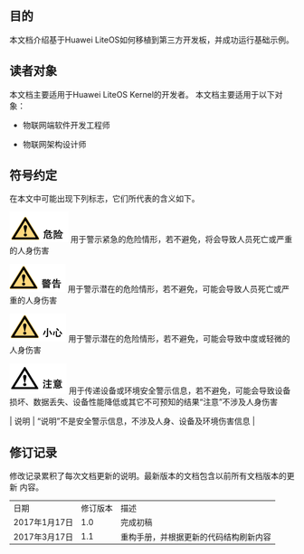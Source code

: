 ## 目的

本文档介绍基于Huawei LiteOS如何移植到第三方开发板，并成功运行基础示例。

## 读者对象

本文档主要适用于Huawei LiteOS Kernel的开发者。
本文档主要适用于以下对象：

- 物联网端软件开发工程师

- 物联网架构设计师

## 符号约定
在本文中可能出现下列标志，它们所代表的含义如下。


![](./meta//keil/danger.png)     用于警示紧急的危险情形，若不避免，将会导致人员死亡或严重的人身伤害

![](./meta//keil/warning.png)    用于警示潜在的危险情形，若不避免，可能会导致人员死亡或严重的人身伤害

![](./meta//keil/careful.png)    用于警示潜在的危险情形，若不避免，可能会导致中度或轻微的人身伤害

![](./meta//keil/notice.png)     用于传递设备或环境安全警示信息，若不避免，可能会导致设备损坏、数据丢失、设备性能降低或其它不可预知的结果“注意”不涉及人身伤害

| 说明	|		“说明”不是安全警示信息，不涉及人身、设备及环境伤害信息	|

## 修订记录
修改记录累积了每次文档更新的说明。最新版本的文档包含以前所有文档版本的更新
内容。

<table>
	<tr>
	<td>日期</td>
	<td>修订版本</td>
	<td>描述</td>
	</tr>
	<tr>
	<td>2017年1月17日</td>
	<td>1.0</td>
	<td>完成初稿</td>
	</tr>
 <tr>

 <td>2017年3月17日</td>

 <td>1.1</td>

 <td>重构手册，并根据更新的代码结构刷新内容</td>

 </tr>


</table>